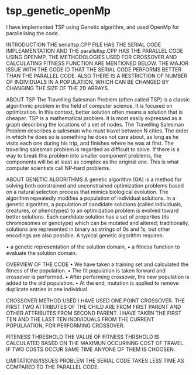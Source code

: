 # tsp_genetic_openMp
I have implemented TSP using Genetic algorithm, and used OpenMp for parallelising the code.

INTRODUCTION
THE serialtsp.CPP FILE HAS THE SERIAL CODE IMPLEAMENTATION AND THE paralleltsp.CPP HAS THE PARALLEL CODE USING OPENMP. THE METHODOLOGIES USED FOR CROSSOVER AND CALCULATING FITNESS FUNCTION ARE MENTIONED BELOW. THE MAJOR ISSUE WITH THE CODE ID THAT THE SERIAL CODE PERFORMS BETTER THAN THE PARALLEL CODE. ALSO THERE IS A RESTRICTION OF NUMBER OF INDIVIDUALS IN A POPULATION, WHICH CAN BE CHANGED BY CHANGING THE SIZE OF THE 2D ARRAYS.

ABOUT TSP
The Travelling Salesman Problem (often called TSP) is a classic algorithmic problem in the field of computer science. It is focused on optimization. In this context, better solution often means a solution that is cheaper. TSP is a mathematical problem. It is most easily expressed as a graph  describing the locations of a set of nodes. The Travelling Salesman Problem describes a salesman who must travel between N cities.   The order in which he does so is something he does not care about, as   long as he visits each one during his trip, and finishes where he was at  first. The travelling salesman problem is regarded as difficult to solve. If there is a way to break this problem into smaller component problems, the components will be at least as complex as the original one. This is what computer scientists call NP-hard problems.


ABOUT GENETIC ALGORITHMS
A genetic algorithm (GA) is a method for solving both constrained and unconstrained optimization problems based on a natural selection process that mimics biological evolution. The algorithm repeatedly modifies a population of individual solutions. In a genetic algorithm, a population of candidate solutions (called individuals, creatures, or phenotypes) to an optimization problem is evolved toward better solutions. Each candidate solution has a set of properties (its chromosomes or genotype) which can be mutated and altered; traditionally, solutions are  represented in binary as strings of 0s and 1s, but other encodings are   also possible. 
A typical genetic algorithm requires:

•	a genetic representation of the solution domain,
•	a fitness function to evaluate the solution domain.


OVERVIEW OF THE CODE
• We have taken a training set and calculated the fitness of the population.
• The fit population is taken forward and crossover is performed.
• After performing crossover, the new population is added to the old population.
• At the end, mutation is applied to remove duplicate entries in one individual.

CROSSOVER METHOD USED
I HAVE USED ONE POINT CROSSOVER. THE FIRST TWO ATTRIBUTES OF THE CHILD ARE FROM FIRST PARENT AND OTHER ATTRIBUTES FROM SECOND PARENT. I HAVE TAKEN THE FIRST TEN AND THE LAST TEN INDIVIDUALS FROM THE CURRENT POPULAATION, FOR PERFORMING CROSSOVER.

FITENESS THRESHOLD
THE VALUE OF FITNESS THRSHOLD IS CALCULATED BASED ON THE MAXIMUN OCCURINNG COST OF TRAVEL. IF TWO COSTS OCCUR SAME TIME ANYONE OF THEM IS CHOOSEN.

LIMITATIONS/ISSUES PROBLEM
THE SERIAL CODE TAKES LESS TIME AS COMPARED TO THE PARALLEL CODE.


